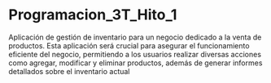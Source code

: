 # Programacion_3T_Hito_1
Aplicación de gestión de inventario para un negocio dedicado a la venta de productos. Esta aplicación será crucial para asegurar el funcionamiento eficiente del negocio, permitiendo a los usuarios realizar diversas acciones como agregar, modificar y eliminar productos, además de generar informes detallados sobre el inventario actual
